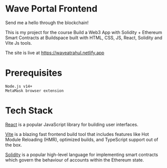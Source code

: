 # Wave Portal Frontend

Send me a hello through the blockchain!

This is my project for the course Build a Web3 App with Solidity + Ethereum Smart Contracts at Buildspace built with HTML, CSS, JS, React, Solidity and Vite Js tools.

The site is live at https://waveatrahul.netlify.app

# Prerequisites
    Node.js v14+
    MetaMask browser extension

# Tech Stack

[React](https://reactjs.org/) is a popular JavaScript library for building user interfaces.

[Vite](https://vitejs.dev/) is a blazing fast frontend build tool that includes features like Hot Module Reloading (HMR), optimized builds, and TypeScript support out of the box.

[Solidity](https://docs.soliditylang.org/) is a popular high-level language for implementing smart contracts which govern the behaviour of accounts within the Ethereum state.
